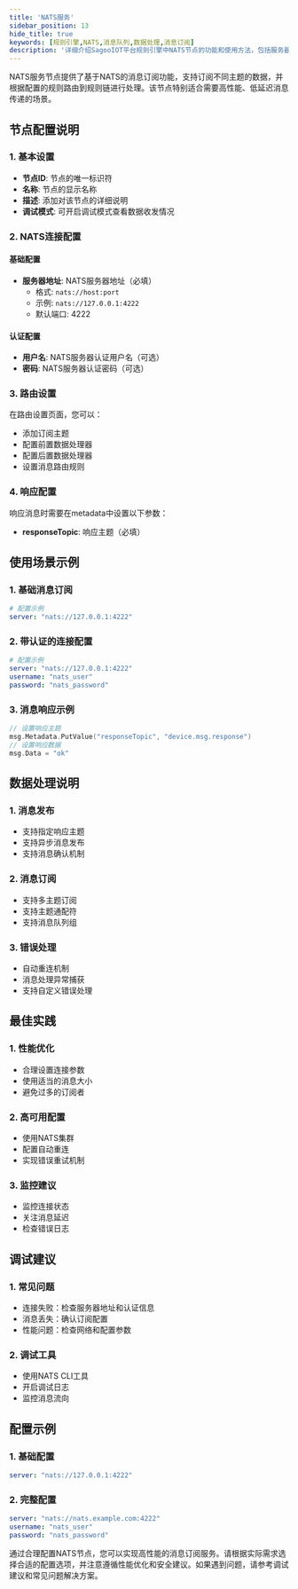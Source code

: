 ```yaml
---
title: 'NATS服务'
sidebar_position: 13
hide_title: true
keywords: [规则引擎,NATS,消息队列,数据处理,消息订阅]
description: '详细介绍SagooIOT平台规则引擎中NATS节点的功能和使用方法，包括服务器配置、认证设置、主题订阅等内容，帮助用户实现高性能的消息订阅服务。'
---
```



NATS服务节点提供了基于NATS的消息订阅功能，支持订阅不同主题的数据，并根据配置的规则路由到规则链进行处理。该节点特别适合需要高性能、低延迟消息传递的场景。

## 节点配置说明

### 1. 基本设置

- **节点ID**: 节点的唯一标识符
- **名称**: 节点的显示名称
- **描述**: 添加对该节点的详细说明
- **调试模式**: 可开启调试模式查看数据收发情况

### 2. NATS连接配置

#### 基础配置
- **服务器地址**: NATS服务器地址（必填）
  - 格式: `nats://host:port`
  - 示例: `nats://127.0.0.1:4222`
  - 默认端口: 4222

#### 认证配置
- **用户名**: NATS服务器认证用户名（可选）
- **密码**: NATS服务器认证密码（可选）

### 3. 路由设置

在路由设置页面，您可以：
- 添加订阅主题
- 配置前置数据处理器
- 配置后置数据处理器
- 设置消息路由规则

### 4. 响应配置

响应消息时需要在metadata中设置以下参数：
- **responseTopic**: 响应主题（必填）

## 使用场景示例

### 1. 基础消息订阅
```yaml
# 配置示例
server: "nats://127.0.0.1:4222"
```

### 2. 带认证的连接配置
```yaml
# 配置示例
server: "nats://127.0.0.1:4222"
username: "nats_user"
password: "nats_password"
```

### 3. 消息响应示例
```go
// 设置响应主题
msg.Metadata.PutValue("responseTopic", "device.msg.response")
// 设置响应数据
msg.Data = "ok"
```

## 数据处理说明

### 1. 消息发布
- 支持指定响应主题
- 支持异步消息发布
- 支持消息确认机制

### 2. 消息订阅
- 支持多主题订阅
- 支持主题通配符
- 支持消息队列组

### 3. 错误处理
- 自动重连机制
- 消息处理异常捕获
- 支持自定义错误处理

## 最佳实践

### 1. 性能优化
- 合理设置连接参数
- 使用适当的消息大小
- 避免过多的订阅者

### 2. 高可用配置
- 使用NATS集群
- 配置自动重连
- 实现错误重试机制

### 3. 监控建议
- 监控连接状态
- 关注消息延迟
- 检查错误日志

## 调试建议

### 1. 常见问题
- 连接失败：检查服务器地址和认证信息
- 消息丢失：确认订阅配置
- 性能问题：检查网络和配置参数

### 2. 调试工具
- 使用NATS CLI工具
- 开启调试日志
- 监控消息流向

## 配置示例

### 1. 基础配置
```yaml
server: "nats://127.0.0.1:4222"
```

### 2. 完整配置
```yaml
server: "nats://nats.example.com:4222"
username: "nats_user"
password: "nats_password"
```

通过合理配置NATS节点，您可以实现高性能的消息订阅服务。请根据实际需求选择合适的配置选项，并注意遵循性能优化和安全建议。如果遇到问题，请参考调试建议和常见问题解决方案。
